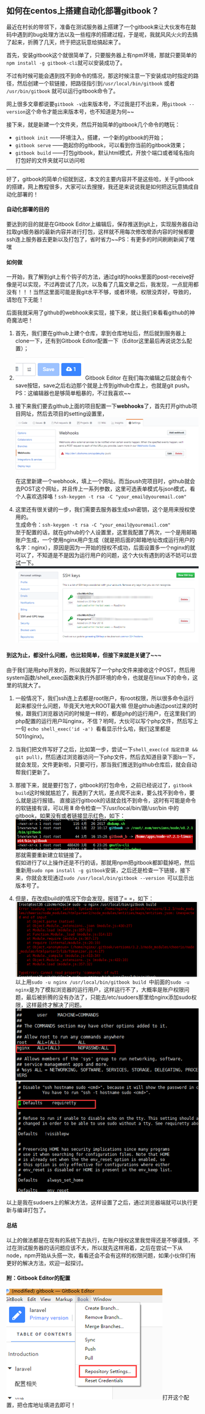 ## 如何在centos上搭建自动化部署gitbook？

最近在村长的带领下，准备在测试服务器上搭建了一个gitbook来让大伙发布在敲码中遇到的bug处理方法以及一些程序的搭建过程，于是呢，我就风风火火的去搞了起来，折腾了几天，终于把这玩意给搞起来了。

首先，安装gitbook这个就很简单了，只要服务器上有npm环境，那就只要简单的`npm install -g gitbook-cli`就可以安装成功了。

不过有时候可能会遇到找不到命令的情况，那这时候注意一下安装成功时指定的路径，然后创建一个软链接，把路径指引到`/usr/local/bin/gitbook` 或者 `/usr/bin/gitbook` 就可以运行gitbook命令了。

网上很多文章都说要`gitbook -v`出来版本号，不过我是打不出来，用`gitbook --version`这个命令才能出来版本号，也不知道是为何~~

接下来，就是新建一个文件夹，然后开始简单的gitbook几个命令的瞎玩：

* `gitbook init` ——环境注入，搭建，一个新的gitbook的开始；
* `gitbook serve` ——跑起你的gitbook，可以看到你当前的gitbook效果；
* `gitbook build`  ——打包gitbook，默认html模式，开放个端口或者域名指向打包好的文件夹就可以访问啦

---

好了，gitbook的简单介绍就到这，本文的主要内容并不是这些哈，关于gitbook的搭建，网上教程很多，大家可以去搜搜，我还是来说说我是如何把这玩意搞成自动化部署的！

#### 自动化部署的目的

要达到的目的就是在Gitbook Editor上编辑后，保存推送到git上，实现服务器自动拉取git服务器的最新内容并进行打包，这样就不用每次修改增添内容的时候都要ssh连上服务器去更新以及打包了，省时省力~~PS：有更多的时间刷刷新闻了嘿嘿

#### 如何做

一开始，我了解到git上有个钩子的方法，通过git的hooks里面的post-receive好像是可以实现，不过再尝试了几次，以及看了几篇文章之后，我发现，一点屁用都没有！！！当然这里面可能是我git水平不够，或者环境，权限没弄好，导致的，请恕在下无能！

后面我就采用了github的webhook来实现，接下来，就让我们来看看github的神奇魔法吧！

1. 首先，我们要在github上建个仓库，拿到仓库地址后，然后就到服务器上clone一下，还有到Gitbook Editor配置一下（Editor这里最后再说说怎么配置）；
2. ![](/assets/import.png) Gitbook Editor 在我们每次编辑之后就会有个save按钮，save之后右边那个就是上传到github仓库上，也就是git push。PS：这编辑器也是够简单粗暴的，不过我喜欢~~

3. 接下来我们要去github上面的项目配置一下**webhooks**了，首先打开github项目网址，然后去项目的setting设置里，  
   ![](/assets/githubSetting.png)在这里新建一个webhook，填上一个网址。而当push完项目时，github就会去POST这个网址，并且传上一系列参数，这里可选表单模式与json模式，看个人喜欢选择咯！`ssh-keygen -t rsa -C "your_email@youremail.com"`

4. 这里还有很关键的一步，我们需要去服务器生成ssh密钥，这个是用来授权使用的。  
   生成命令：`ssh-keygen -t rsa -C "your_email@youremail.com"`  
   至于配置的话，就在github的个人设置里，这里我配置了两次，一个是用邮箱账户生成，一个使用nginx用户生成（就是把后面的邮箱地址改成运行用户的名字：nginx），原因是因为一开始的授权不成功，后面设置多一个nginx的就可以了，不知道是不是因为运行用户的问题，这个大伙有遇到的话不妨可以尝试一下。![](/assets/miyue.png)

#### 到这为止，都没什么问题，也比较简单，但接下来就是关键了~~~

由于我们是用php开发的，所以我就写了一个php文件来接收这个POST，然后用system函数/shell\_exec函数来执行外部环境的命令，也就是在linux下的命令，这里的坑就大了。

1. 一般情况下，我们ssh连上去都是root账户，有root权限，所以很多命令运行起来都没什么问题，毕竟天大地大ROOT最大嘛
   但是github通过post过来的时候，跟我们浏览器访问的时候是一样的，都是php的运行用户，在这里我们的php配置的运行用户叫nginx，不信？哟呵，大伙可以写个php文件，然后写上一句  `echo shell_exec('id -a') `看看显示什么哈，我们这里都是501\(nginx\)。

2. 当我们把文件写好了之后，比如第一步，尝试一下`shell_exec(cd 指定目录 && git pull)`，然后通过浏览器访问一下php文件，然后去知道目录下面ls一下，就会发现，文件更新啦，只要可行，那当我们推送到github仓库后，就会自动帮我们更新了。

3. 那接下来，就是要打包了，gitbook的打包命令，之前已经说过了，`gitbook build`这时候就尴尬了，我遇到了大坑，差点爬不出来，要么找不到命令，要么就是运行报错。
   直接运行gitbook的话就会找不到命令，这时有可能是命令的软链接有误，可以用 **ll** 命令检查一下/usr/local/bin/跟/usr/bin 中的gitbook，如果没有或者链接显示红色，如下：![](/assets/2.png)  
   那就需要重新建立软链接了。  
   假如进行了以上操作还是不行的话，那就用npm把gitbook都卸载掉吧，然后重新用`sudo npm install -g gitbook`安装，之后还是检查一下链接，接下来，你就会发现通过`sudo /usr/local/bin/gitbook --version `可以显示出版本号了。

4. 但是，在改成build的情况下你会发现，报错了= =，如下：![](/assets/impor23t.png)  
   以上用`sudo -u nginx /usr/local/bin/gitbook build `中前面的`sudo -u nginx`是为了模拟浏览器的运行用户，这样运行不了，大概率是账户权限问题，最后被折腾的没有办法了，只能去/etc/sudoers那里给nginx添加sudo权限，这样最终才解决了问题。  
   ![](/assets/import3.png)![](/assets/impo22rt.png)

以上是我在sudoers上的解决方法，这样设置了之后，通过浏览器端就可以执行更新与编译打包了。

#### 总结

以上的做法都是在现有的系统下去执行，在账户授权这里我觉得还是不够谨慎，不过在测试服务器的话问题应该不大，所以就先这样用着，之后在尝试一下从node，npm开始从头搭一次，看看还会不会有这样的权限问题，如果小伙伴们有更好的解决方法，欢迎一起探讨。

#### 附：Gitbook Editor的配置

![](/assets/imporaaat.png)打开这个配置，把仓库地址填进去即可！



